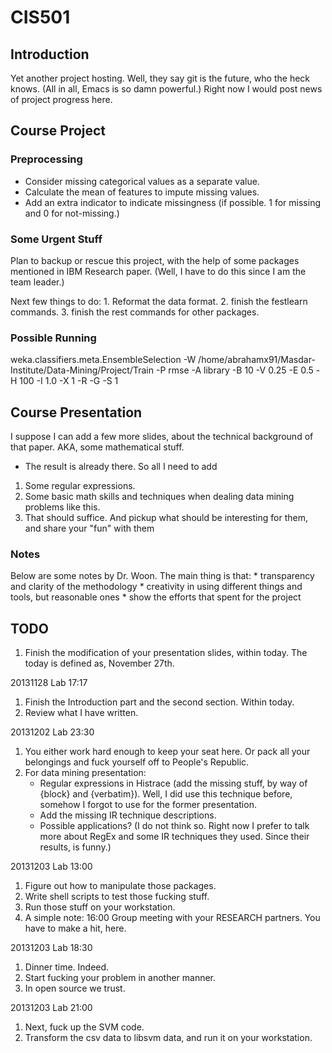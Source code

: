CIS501
======

## Introduction ##
Yet another project hosting. Well, they say git is the future, who the
heck knows. (All in all, Emacs is so damn powerful.)
Right now I would post news of project progress here.

## Course Project ##

### Preprocessing ###
* Consider missing categorical values as a separate value.
* Calculate the mean of features to impute missing values.
* Add an extra indicator to indicate missingness (if possible. 1 for
  missing and 0 for not-missing.)

### Some Urgent Stuff ###
Plan to backup or rescue this project, with the help of some packages
mentioned in IBM Research paper. (Well, I have to do this since I am
the team leader.)

Next few things to do:
    1. Reformat the data format.
    2. finish the festlearn commands.
    3. finish the rest commands for other packages.

### Possible Running ###
weka.classifiers.meta.EnsembleSelection -W /home/abrahamx91/Masdar-Institute/Data-Mining/Project/Train -P rmse -A library -B 10 -V 0.25 -E 0.5 -H 100 -I 1.0 -X 1 -R -G -S 1

## Course Presentation ##
I suppose I can add a few more slides, about the technical background
of that paper. AKA, some mathematical stuff.

* The result is already there. So all I need to add
1. Some regular expressions.
2. Some basic math skills and techniques when dealing data mining
problems like this.
3. That should suffice. And pickup what should be interesting for
them, and share your "fun" with them

### Notes ###
Below are some notes by Dr. Woon.
The main thing is that:
    * transparency and clarity of the methodology
    * creativity in using different things and tools, but reasonable ones
    * show the efforts that spent for the project


## TODO ##
1. Finish the modification of your presentation slides, within
   today. The today is defined as, November 27th.

20131128 Lab 17:17
1. Finish the Introduction part and the second section. Within today.
2. Review what I have written.

20131202 Lab 23:30
1. You either work hard enough to keep your seat here. Or pack
       all your belongings and fuck yourself off to People's
       Republic.
2. For data mining presentation:
    * Regular expressions in Histrace (add the missing stuff,
      by way of {block} and {verbatim}). Well, I did use this
      technique before, somehow I forgot to use for the former
      presentation.
    * Add the missing IR technique descriptions.
    * Possible applications? (I do not think so. Right now I
      prefer to talk more about RegEx and some IR techniques
      they used. Since their results, is funny.)
    
20131203 Lab 13:00
1. Figure out how to manipulate those packages.
2. Write shell scripts to test those fucking stuff.
3. Run those stuff on your workstation.
4. A simple note: 16:00 Group meeting with your RESEARCH
   partners. You have to make a hit, here.

20131203 Lab 18:30
1. Dinner time. Indeed.
2. Start fucking your problem in another manner.
3. In open source we trust.

20131203 Lab 21:00
1. Next, fuck up the SVM code.
2. Transform the csv data to libsvm data, and run it on your
   workstation. 

